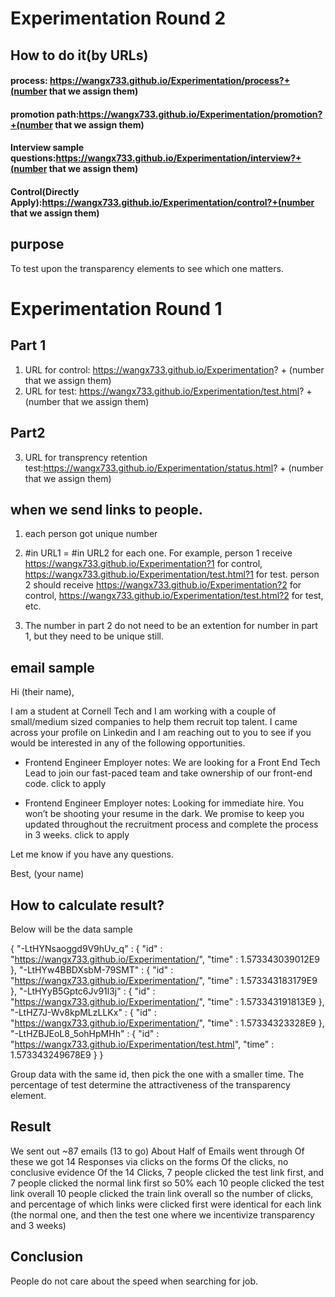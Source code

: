 # Experimentation Round 2
## How to do it(by URLs)
#### process: https://wangx733.github.io/Experimentation/process?+(number that we assign them)
#### promotion path:https://wangx733.github.io/Experimentation/promotion?+(number that we assign them)
#### Interview sample questions:https://wangx733.github.io/Experimentation/interview?+(number that we assign them)
#### Control(Directly Apply):https://wangx733.github.io/Experimentation/control?+(number that we assign them)
## purpose
To test upon the transparency elements to see which one matters. 


# Experimentation Round 1

## Part 1
1. URL for control: https://wangx733.github.io/Experimentation? + (number that we assign them)
2. URL for test: https://wangx733.github.io/Experimentation/test.html? + (number that we assign them)
  
## Part2
3. URL for transprency retention test:https://wangx733.github.io/Experimentation/status.html? + (number that we assign them)
  
## when we send links to people.
1. each person got unique number
2. #in URL1 = #in URL2 for each one.
For example, person 1 receive https://wangx733.github.io/Experimentation?1 for control, https://wangx733.github.io/Experimentation/test.html?1 for test. person 2 should receive https://wangx733.github.io/Experimentation?2 for control, https://wangx733.github.io/Experimentation/test.html?2 for test, etc.

3. The number in part 2 do not need to be an extention for number in part 1, but they need to be unique still.

## email sample
Hi (their name),

I am a student at Cornell Tech and I am working with a couple of small/medium sized companies to help them recruit top talent. I came across your profile on Linkedin and I am reaching out to you to see if you would be interested in any of the following opportunities. 

- Frontend Engineer 
Employer notes: We are looking for a Front End Tech Lead to join our fast-paced team and take ownership of our front-end code.
click to apply

- Frontend Engineer 
Employer notes: Looking for immediate hire. You won’t be shooting your resume in the dark. We promise to keep you updated throughout the recruitment process and complete the process in 3 weeks.
click to apply

Let me know if you have any questions. 

Best,
(your name)

## How to calculate result?
Below will be the data sample

{
  "-LtHYNsaoggd9V9hUv_q" : {
    "id" : "https://wangx733.github.io/Experimentation/",
    "time" : 1.573343039012E9
  },
  "-LtHYw4BBDXsbM-79SMT" : {
    "id" : "https://wangx733.github.io/Experimentation/",
    "time" : 1.573343183179E9
  },
  "-LtHYyB5Gptc6Jv91l3j" : {
    "id" : "https://wangx733.github.io/Experimentation/",
    "time" : 1.573343191813E9
  },
  "-LtHZ7J-Wv8kpMLzLLKx" : {
    "id" : "https://wangx733.github.io/Experimentation/",
    "time" : 1.57334323328E9
  },
  "-LtHZBJEoL8_5ohHpMHh" : {
    "id" : "https://wangx733.github.io/Experimentation/test.html",
    "time" : 1.573343249678E9
  }
}

Group data with the same id, then pick the one with a smaller time.
The percentage of test determine the attractiveness of the transparency element.

## Result

We sent out ~87 emails (13 to go)
About Half of Emails went through
Of these we got 14 Responses via clicks on the forms
Of the clicks, no conclusive evidence
Of the 14 Clicks, 7 people clicked the test link first, and 7 people clicked the normal link first
so 50% each
10 people clicked the test link overall
10 people clicked the train link overall
so the number of clicks, and percentage of which links were clicked first were identical for each link (the normal one, and then the test one where we incentivize transparency and 3 weeks)

## Conclusion
People do not care about the speed when searching for job.
